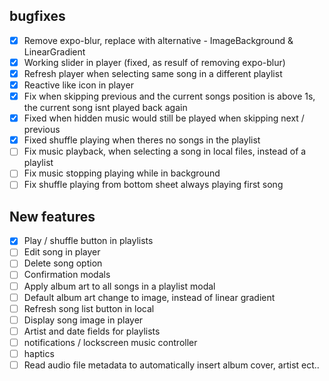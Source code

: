 ## bugfixes

-   [x] Remove expo-blur, replace with alternative - ImageBackground & LinearGradient
-   [x] Working slider in player (fixed, as resulf of removing expo-blur)
-   [x] Refresh player when selecting same song in a different playlist
-   [x] Reactive like icon in player
-   [x] Fix when skipping previous and the current songs position is above 1s, the current song isnt played back again
-   [x] Fixed when hidden music would still be played when skipping next / previous
-   [x] Fixed shuffle playing when theres no songs in the playlist
-   [ ] Fix music playback, when selecting a song in local files, instead of a playlist
-   [ ] Fix music stopping playing while in background
-   [ ] Fix shuffle playing from bottom sheet always playing first song

## New features

-   [x] Play / shuffle button in playlists
-   [ ] Edit song in player
-   [ ] Delete song option
-   [ ] Confirmation modals
-   [ ] Apply album art to all songs in a playlist modal
-   [ ] Default album art change to image, instead of linear gradient
-   [ ] Refresh song list button in local
-   [ ] Display song image in player
-   [ ] Artist and date fields for playlists
-   [ ] notifications / lockscreen music controller
-   [ ] haptics
-   [ ] Read audio file metadata to automatically insert album cover, artist ect..
